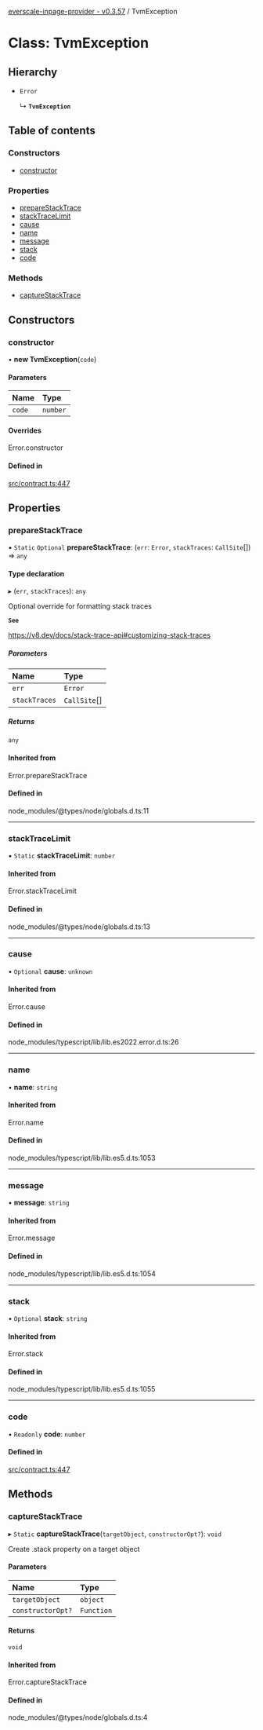 [everscale-inpage-provider - v0.3.57](../README.md) / TvmException

# Class: TvmException

## Hierarchy

- `Error`

  ↳ **`TvmException`**

## Table of contents

### Constructors

- [constructor](TvmException.md#constructor)

### Properties

- [prepareStackTrace](TvmException.md#preparestacktrace)
- [stackTraceLimit](TvmException.md#stacktracelimit)
- [cause](TvmException.md#cause)
- [name](TvmException.md#name)
- [message](TvmException.md#message)
- [stack](TvmException.md#stack)
- [code](TvmException.md#code)

### Methods

- [captureStackTrace](TvmException.md#capturestacktrace)

## Constructors

### constructor

• **new TvmException**(`code`)

#### Parameters

| Name   | Type     |
| :----- | :------- |
| `code` | `number` |

#### Overrides

Error.constructor

#### Defined in

[src/contract.ts:447](https://github.com/Broxus/everscale-inpage-provider/blob/14e397c/src/contract.ts#L447)

## Properties

### prepareStackTrace

▪ `Static` `Optional` **prepareStackTrace**: (`err`: `Error`, `stackTraces`: `CallSite`[]) => `any`

#### Type declaration

▸ (`err`, `stackTraces`): `any`

Optional override for formatting stack traces

**`See`**

https://v8.dev/docs/stack-trace-api#customizing-stack-traces

##### Parameters

| Name          | Type         |
| :------------ | :----------- |
| `err`         | `Error`      |
| `stackTraces` | `CallSite`[] |

##### Returns

`any`

#### Inherited from

Error.prepareStackTrace

#### Defined in

node_modules/@types/node/globals.d.ts:11

---

### stackTraceLimit

▪ `Static` **stackTraceLimit**: `number`

#### Inherited from

Error.stackTraceLimit

#### Defined in

node_modules/@types/node/globals.d.ts:13

---

### cause

• `Optional` **cause**: `unknown`

#### Inherited from

Error.cause

#### Defined in

node_modules/typescript/lib/lib.es2022.error.d.ts:26

---

### name

• **name**: `string`

#### Inherited from

Error.name

#### Defined in

node_modules/typescript/lib/lib.es5.d.ts:1053

---

### message

• **message**: `string`

#### Inherited from

Error.message

#### Defined in

node_modules/typescript/lib/lib.es5.d.ts:1054

---

### stack

• `Optional` **stack**: `string`

#### Inherited from

Error.stack

#### Defined in

node_modules/typescript/lib/lib.es5.d.ts:1055

---

### code

• `Readonly` **code**: `number`

#### Defined in

[src/contract.ts:447](https://github.com/Broxus/everscale-inpage-provider/blob/14e397c/src/contract.ts#L447)

## Methods

### captureStackTrace

▸ `Static` **captureStackTrace**(`targetObject`, `constructorOpt?`): `void`

Create .stack property on a target object

#### Parameters

| Name              | Type       |
| :---------------- | :--------- |
| `targetObject`    | `object`   |
| `constructorOpt?` | `Function` |

#### Returns

`void`

#### Inherited from

Error.captureStackTrace

#### Defined in

node_modules/@types/node/globals.d.ts:4
